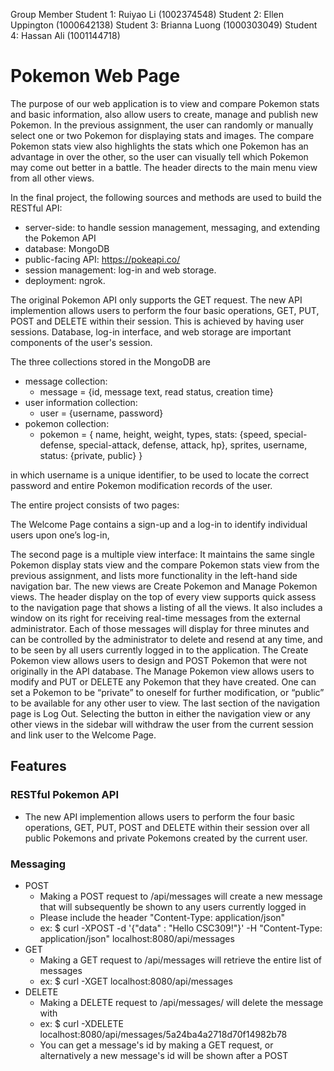 Group Member
Student 1: Ruiyao Li (1002374548)
Student 2: Ellen Uppington (1000642138)
Student 3: Brianna Luong (1000303049)
Student 4: Hassan Ali (1001144718)


# Pokemon Web Page

The purpose of our web application is to view and compare Pokemon stats and basic information, also allow users to create, manage and publish new Pokemon.
In the previous assignment, the user can randomly or manually select one or two Pokemon for displaying stats and images. The compare Pokemon stats view also highlights the stats which one Pokemon has an advantage in over the other, so the user can visually tell which Pokemon may come out better in a battle. The header directs to the main menu view from all other views.

In the final project, the following sources and methods are used to build the RESTful API:
- server-side: to handle session management, messaging, and extending the Pokemon API
- database: MongoDB
- public-facing API: https://pokeapi.co/
- session management: log-in and web storage.
- deployment: ngrok.

The original Pokemon API only supports the GET request.
The new API implemention allows users to perform the four basic operations, GET, PUT, POST and DELETE within their session. This is achieved by having user sessions. Database, log-in interface, and web storage are important components of the user's session.

The three collections stored in the MongoDB are
- message collection:
	- message = {id, message text, read status, creation time}
- user information collection:
	- user = {username, password}
- pokemon collection:
	- pokemon = {
       name, height, weight, types, 
stats: {speed, special-defense, special-attack, defense, attack, hp}, sprites, username, status: {private, public}
}

in which username is a unique identifier, to be used to locate the correct password and entire Pokemon modification records of the user.

The entire project consists of two pages:

The Welcome Page contains a sign-up and a log-in to identify individual users upon one’s log-in, 

The second page is a multiple view interface: 
It maintains the same single Pokemon display stats view and the compare Pokemon stats view from the previous assignment, and lists more functionality in the left-hand side navigation bar. The new views are Create Pokemon and Manage Pokemon views.
The header display on the top of every view supports quick assess to the navigation page that shows a listing of all the views.
It also includes a window on its right for receiving real-time messages from the external administrator. Each of those messages will display for three minutes and can be controlled by the administrator to delete and resend at any time, and to be seen by all users currently logged in to the application. 
The Create Pokemon view allows users to design and POST Pokemon that were not originally in the API database.
The Manage Pokemon view allows users to modify and PUT or DELETE any Pokemon that they have created. One can set a Pokemon to be “private” to oneself for further modification, or “public” to be available for any other user to view.
The last section of the navigation page is Log Out. Selecting the button in either the navigation view or any other views in the sidebar will withdraw the user from the current session and link user to the Welcome Page.


## Features
### RESTful Pokemon API
- The new API implemention allows users to perform the four basic operations, GET, PUT, POST and DELETE within their session over all public Pokemons and private Pokemons created by the current user.

### Messaging
- POST
	- Making a POST request to /api/messages will create a new message that will subsequently be shown to any users currently logged in
  - Please include the header "Content-Type: application/json"
  - ex: $ curl -XPOST -d '{"data" : "Hello CSC309!"}' -H "Content-Type: application/json" localhost:8080/api/messages
- GET
	- Making a GET request to /api/messages will retrieve the entire list of messages
	- ex: $ curl -XGET localhost:8080/api/messages
- DELETE
	- Making a DELETE request to /api/messages/<id> will delete the message with <id>
	- ex: $ curl -XDELETE localhost:8080/api/messages/5a24ba4a2718d70f14982b78
	- You can get a message's id by making a GET request, or alternatively a new message's id will be shown after a POST
